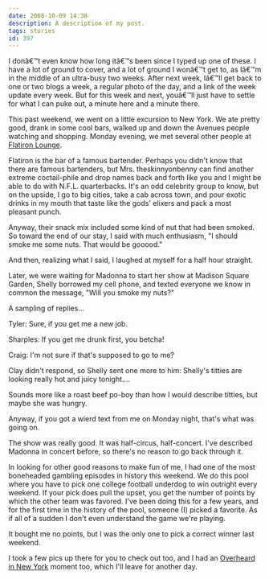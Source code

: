 ```yaml
---
date: 2008-10-09 14:38
description: A description of my post.
tags: stories
id: 397
---
```

I donâ€™t even know how long itâ€™s been since I typed up one of these.  I have a lot of ground to cover, and a lot of ground I wonâ€™t get to, as Iâ€™m in the middle of an ultra-busy two weeks.  After next week, Iâ€™ll get back to one or two blogs a week, a regular photo of the day, and a link of the week update every week.  But for this week and next, youâ€™ll just have to settle for what I can puke out, a minute here and a minute there.

This past weekend, we went on a little excursion to New York.  We ate pretty good, drank in some cool bars, walked up and down the Avenues people watching and shopping.  Monday evening, we met several other people at <a href="http://www.flatironlounge.com" target="_blank">Flatiron Lounge</a>.
<!--more-->
Flatiron is the bar of a famous bartender.  Perhaps you didn't know that there are famous bartenders, but Mrs. theskinnyonbenny can find another extreme coctail-phile and drop names back and forth like you and I might be able to do with N.F.L. quarterbacks.  It's an odd celebrity group to know, but on the upside, I go to big cities, take a cab across town, and pour exotic drinks in my mouth that taste like the gods' elixers and pack a most pleasant punch.

Anyway, their snack mix included some kind of nut that had been smoked.  So toward the end of our stay, I said with much enthusiasm, "I should smoke me some nuts.  That would be gooood."

And then, realizing what I said, I laughed at myself for a half hour straight.

Later, we were waiting for Madonna to start her show at Madison Square Garden, Shelly borrowed my cell phone, and texted everyone we know in common the message, "Will you smoke my nuts?"

A sampling of replies...

Tyler:  Sure, if you get me a new job.

Sharples:  If you get me drunk first, you betcha!

Craig:  I'm not sure if that's supposed to go to me?

Clay didn't respond, so Shelly sent one more to him:  Shelly's titties are looking really hot and juicy tonight....

Sounds more like a roast beef po-boy than how I would describe titties, but maybe she was hungry.

Anyway, if you got a wierd text from me on Monday night, that's what was going on.

The show was really good.  It was half-circus, half-concert.  I've described Madonna in concert before, so there's no reason to go back through it. 

In looking for other good reasons to make fun of me, I had one of the most boneheaded gambling episodes in history this weekend.  We do this pool where you have to pick one college football underdog to win outright every weekend.  If your pick does pull the upset, you get the number of points by which the other team was favored.  I've been doing this for a few years, and for the first time in the history of the pool, someone (I) picked a favorite.  As if all of a sudden I don't even understand the game we're playing.

It bought me no points, but I was the only one to pick a correct winner last weekend.

I took <a onclick="window.open('/pg3.php?spgmGal=048%20-%20New%20York%20October%202008','048NewYorkOctober2008','width=1024, height=768, toolbar=no, location = no, directories=no, menubar=no, resizable=yes, scrollbars=no');"  >a few pics</a> up there for you to check out too, and I had an <a href="overheardinnewyork.com" target="_blank">Overheard in New York</a> moment too, which I'll leave for another day.